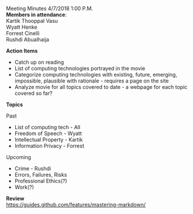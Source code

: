 Meeting Minutes 4/7/2018 1:00 P.M.  
**Members in attendance**:   
Kartik Thooppal Vasu  
Wyatt Henke  
Forrest Cinelli   
Rushdi Abualhaija  

**Action Items**
- Catch up on reading
- List of computing technologies portrayed in the movie 
- Categorize computing technologies with existing, future, emerging, impossible, plausible with rationale - requires a page on the site
- Analyze movie for all topics covered to date  - a webpage for each topic covered so far?

**Topics**   

Past  
- List of computing tech - All
- Freedom of Speech - Wyatt
- Intellectual Property - Kartik
- Information Privacy - Forrest    

Upcoming  
- Crime - Rushdi 
- Errors, Failures, Risks
- Professional Ethics(?)
- Work(?)
  
**Review**  
https://guides.github.com/features/mastering-markdown/ 
